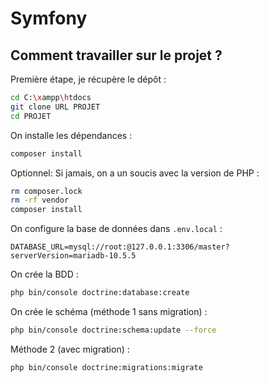 # Symfony

## Comment travailler sur le projet ?

Première étape, je récupère le dépôt :

```bash
cd C:\xampp\htdocs
git clone URL PROJET
cd PROJET
```

On installe les dépendances :

```bash
composer install
```

Optionnel: Si jamais, on a un soucis avec la version de PHP :

```bash
rm composer.lock
rm -rf vendor
composer install
```

On configure la base de données dans ```.env.local``` :

```
DATABASE_URL=mysql://root:@127.0.0.1:3306/master?serverVersion=mariadb-10.5.5
```

On crée la BDD :

```bash
php bin/console doctrine:database:create
```

On crée le schéma (méthode 1 sans migration) :

```bash
php bin/console doctrine:schema:update --force
```

Méthode 2 (avec migration) :

```bash
php bin/console doctrine:migrations:migrate
```
